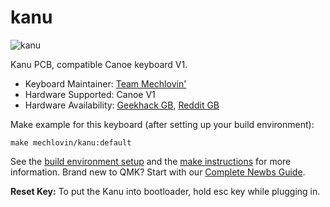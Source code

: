 # kanu

![kanu](https://i.imgur.com/8JoH7wAl.jpg)

Kanu PCB, compatible Canoe keyboard V1.

* Keyboard Maintainer: [Team Mechlovin'](https://github.com/mechlovin)
* Hardware Supported: Canoe V1
* Hardware Availability: [Geekhack GB](https://geekhack.org/index.php?topic=106810.0), [Reddit GB](https://www.reddit.com/r/mechmarket/comments/gxtgio/gb_mechlovin_kanu_canoe_v1_compatible_pcb_plates/)


Make example for this keyboard (after setting up your build environment):

    make mechlovin/kanu:default

See the [build environment setup](https://docs.qmk.fm/#/getting_started_build_tools) and the [make instructions](https://docs.qmk.fm/#/getting_started_make_guide) for more information. Brand new to QMK? Start with our [Complete Newbs Guide](https://docs.qmk.fm/#/newbs).

**Reset Key:** To put the Kanu into bootloader, hold esc key while plugging in. 

